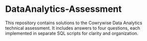 # DataAnalytics-Assessment
This repository contains solutions to the Cowrywise Data Analytics technical assessment. It includes answers to four questions, each implemented in separate SQL scripts for clarity and organization.
